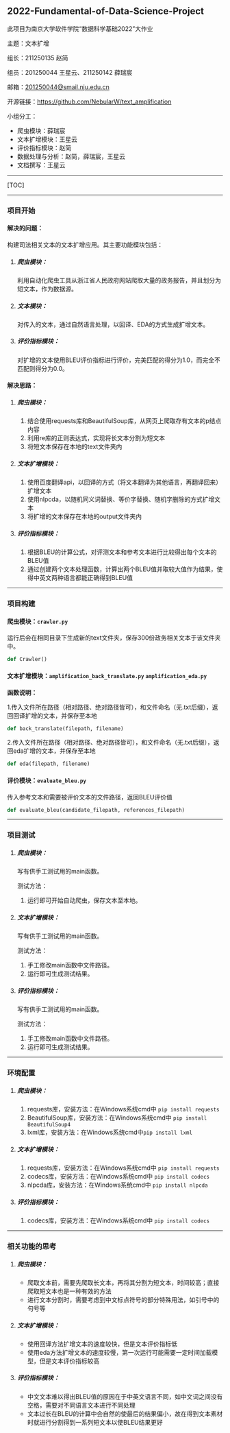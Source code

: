 ## 2022-Fundamental-of-Data-Science-Project
此项目为南京大学软件学院“数据科学基础2022”大作业

主题：文本扩增

组长：211250135 赵简

组员：201250044 王星云、211250142 薛瑞宸

邮箱：201250044@smail.nju.edu.cn

开源链接：https://github.com/NebularW/text_amplification

小组分工：

- 爬虫模块：薛瑞宸
- 文本扩增模块：王星云
- 评价指标模块：赵简
- 数据处理与分析：赵简，薛瑞宸，王星云
- 文档撰写：王星云

------

[TOC]

------

### 项目开始

#### 解决的问题：

构建司法相关文本的文本扩增应用。其主要功能模块包括：

1. ##### **爬虫模块：**

   利用自动化爬虫工具从浙江省人民政府网站爬取大量的政务报告，并且划分为短文本，作为数据源。

2. ##### **文本模块：**

   对传入的文本，通过自然语言处理，以回译、EDA的方式生成扩增文本。

3. ##### **评价指标模块：**

   对扩增的文本使用BLEU评价指标进行评价，完美匹配的得分为1.0，而完全不匹配则得分为0.0。

#### 解决思路：

1. ##### **爬虫模块：**

   1. 结合使用requests库和BeautifulSoup库，从网页上爬取存有文本的p结点内容
   1. 利用re库的正则表达式，实现将长文本分割为短文本
   3. 将短文本保存在本地的text文件夹内 
   
2. ##### **文本扩增模块：**

   1. 使用百度翻译api，以回译的方式（将文本翻译为其他语言，再翻译回来）扩增文本
   1. 使用nlpcda，以随机同义词替换、等价字替换、随机字删除的方式扩增文本
   1. 将扩增的文本保存在本地的output文件夹内
   
3. ##### **评价指标模块：**

   1. 根据BLEU的计算公式，对评测文本和参考文本进行比较得出每个文本的BLEU值
   1. 通过创建两个文本处理函数，计算出两个BLEU值并取较大值作为结果，使得中英文两种语言都能正确得到BLEU值

------

### 项目构建

#### 爬虫模块：**`crawler.py`**

运行后会在相同目录下生成新的text文件夹，保存300份政务相关文本于该文件夹中。

```python
def Crawler()
```

#### 文本扩增模块：**`amplification_back_translate.py` `amplification_eda.py`**

**函数说明：**

1.传入文件所在路径（相对路径、绝对路径皆可），和文件命名（无.txt后缀），返回回译扩增的文本，并保存至本地

```python
def back_translate(filepath, filename)
```

2.传入文件所在路径（相对路径、绝对路径皆可），和文件命名（无.txt后缀），返回eda扩增的文本，并保存至本地

```python
def eda(filepath, filename)
```

#### 评价模块：**`evaluate_bleu.py`** 

传入参考文本和需要被评价文本的文件路径，返回BLEU评价值

```python
def evaluate_bleu(candidate_filepath, references_filepath)
```



------

### 项目测试

1. ##### **爬虫模块：**

   写有供手工测试用的main函数。

   测试方法：

   1. 运行即可开始自动爬虫，保存文本至本地。

2. ##### **文本扩增模块：**

   写有供手工测试用的main函数。

   测试方法：

   1. 手工修改main函数中文件路径。
   2. 运行即可生成测试结果。
   
3. ##### **评价指标模块：**

   写有供手工测试用的main函数。

   测试方法：

   1. 手工修改main函数中文件路径。
   2. 运行即可生成测试结果。

------

### 环境配置

1. ##### **爬虫模块：**

   1. requests库，安装方法：在Windows系统cmd中 `pip install requests`
   2. BeautifulSoup库，安装方法：在Windows系统cmd中 `pip install BeautifulSoup4`
   3. lxml库，安装方法：在Windows系统cmd中`pip install lxml`

2. ##### **文本扩增模块：**

   1. requests库，安装方法：在Windows系统cmd中 `pip install requests`
   2. codecs库，安装方法：在Windows系统cmd中 `pip install codecs`
   3. nlpcda库，安装方法：在Windows系统cmd中 `pip install nlpcda`

3. ##### **评价指标模块：**

   1. codecs库，安装方法：在Windows系统cmd中 `pip install codecs`



------

### 相关功能的思考

1. ##### **爬虫模块：**

   - 爬取文本前，需要先爬取长文本，再将其分割为短文本，时间较高；直接爬取短文本也是一种有效的方法
   - 进行文本分割时，需要考虑到中文标点符号的部分特殊用法，如引号中的句号等
   
2. ##### **文本扩增模块：**

   - 使用回译方法扩增文本的速度较快，但是文本评价指标低
   - 使用eda方法扩增文本的速度较慢，第一次运行可能需要一定时间加载模型，但是文本评价指标较高

3. ##### **评价指标模块：**

   - 中文文本难以得出BLEU值的原因在于中英文语言不同，如中文词之间没有空格，需要对不同语言文本进行不同处理
   - 文本过长在BLEU的计算中会自然的使最后的结果偏小，故在得到文本素材时就进行分割得到一系列短文本以使BLEU结果更好



